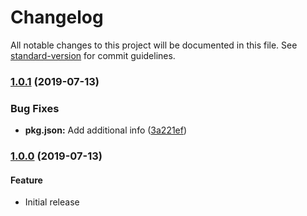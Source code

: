 # Changelog

All notable changes to this project will be documented in this file. See [standard-version](https://github.com/conventional-changelog/standard-version) for commit guidelines.

### [1.0.1](https://github.com/mAAdhaTTah/pipe-dom/compare/v1.0.0...v1.0.1) (2019-07-13)


### Bug Fixes

* **pkg.json:** Add additional info ([3a221ef](https://github.com/mAAdhaTTah/pipe-dom/commit/3a221ef))



### [1.0.0](https://github.com/mAAdhaTTah/pipe-dom/releases/tag/v1.0.0) (2019-07-13)

#### Feature

* Initial release
